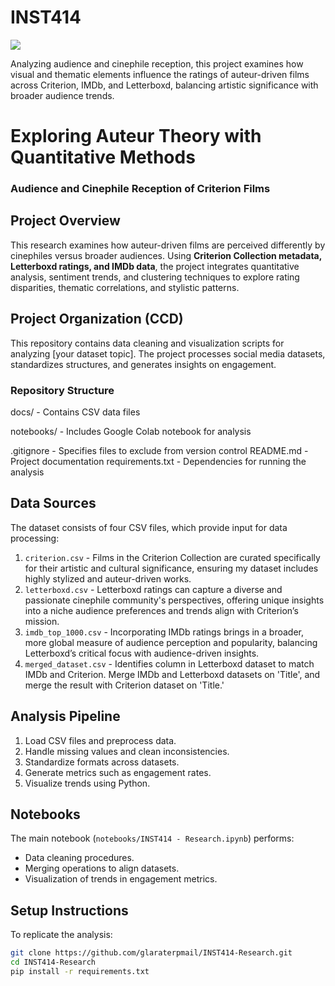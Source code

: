 # INST414

<a target="_blank" href="https://cookiecutter-data-science.drivendata.org/">
    <img src="https://img.shields.io/badge/CCDS-Project%20template-328F97?logo=cookiecutter" />
</a>

Analyzing audience and cinephile reception, this project examines how visual and thematic elements influence the ratings of auteur-driven films across Criterion, IMDb, and Letterboxd, balancing artistic significance with broader audience trends.

# Exploring Auteur Theory with Quantitative Methods  
### Audience and Cinephile Reception of Criterion Films  

## **Project Overview**  
This research examines how auteur-driven films are perceived differently by cinephiles versus broader audiences. Using **Criterion Collection metadata, Letterboxd ratings, and IMDb data**, the project integrates quantitative analysis, sentiment trends, and clustering techniques to explore rating disparities, thematic correlations, and stylistic patterns.  

## Project Organization (CCD)

This repository contains data cleaning and visualization scripts for analyzing [your dataset topic]. The project processes social media datasets, standardizes structures, and generates insights on engagement.

### Repository Structure

docs/ - Contains CSV data files 

notebooks/ - Includes Google Colab notebook for analysis 

.gitignore - Specifies files to exclude from version control
README.md - Project documentation 
requirements.txt - Dependencies for running the analysis

## Data Sources

The dataset consists of four CSV files, which provide input for data processing:
1. `criterion.csv` - Films in the Criterion Collection are curated specifically for their artistic and cultural significance, ensuring my dataset includes highly stylized and auteur-driven works.
2. `letterboxd.csv` - Letterboxd ratings can capture a diverse and passionate cinephile community's perspectives, offering unique insights into a niche audience preferences and trends align with Criterion’s mission.
3. `imdb_top_1000.csv` - Incorporating IMDb ratings brings in a broader, more global measure of audience perception and popularity, balancing Letterboxd’s critical focus with audience-driven insights.
4. `merged_dataset.csv` - Identifies column in Letterboxd dataset to match IMDb and Criterion. Merge IMDb and Letterboxd datasets on 'Title', and merge the result with Criterion dataset on 'Title.'

## Analysis Pipeline
1. Load CSV files and preprocess data.
2. Handle missing values and clean inconsistencies.
3. Standardize formats across datasets.
4. Generate metrics such as engagement rates.
5. Visualize trends using Python.

## Notebooks
The main notebook (`notebooks/INST414 - Research.ipynb`) performs:
- Data cleaning procedures.
- Merging operations to align datasets.
- Visualization of trends in engagement metrics.

## Setup Instructions
To replicate the analysis:
```bash
git clone https://github.com/glaraterpmail/INST414-Research.git
cd INST414-Research
pip install -r requirements.txt
